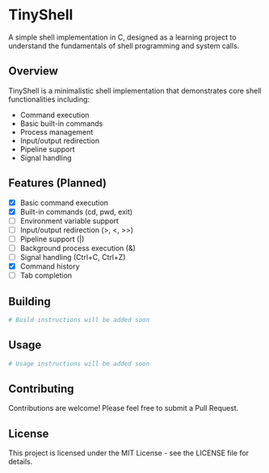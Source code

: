 # TinyShell

A simple shell implementation in C, designed as a learning project to understand the fundamentals of shell programming and system calls.

## Overview

TinyShell is a minimalistic shell implementation that demonstrates core shell functionalities including:

- Command execution
- Basic built-in commands
- Process management
- Input/output redirection
- Pipeline support
- Signal handling

## Features (Planned)

- [x] Basic command execution
- [x] Built-in commands (cd, pwd, exit)
- [ ] Environment variable support
- [ ] Input/output redirection (>, <, >>)
- [ ] Pipeline support (|)
- [ ] Background process execution (&)
- [ ] Signal handling (Ctrl+C, Ctrl+Z)
- [x] Command history
- [ ] Tab completion

## Building

```bash
# Build instructions will be added soon
```

## Usage

```bash
# Usage instructions will be added soon
```

## Contributing

Contributions are welcome! Please feel free to submit a Pull Request.

## License

This project is licensed under the MIT License - see the LICENSE file for details. 